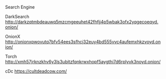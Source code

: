   
Search Engine

DarkSearch
http://darkzqtmbdeauwq5mzcmgeeuhet42fhfjj4p5wbak3ofx2yqgecoeqyd.onion/

OnionX
http://onionxpwovutq7bfv54ees3sfhcj32euy4bd555vvc4aufemxhkzvoyd.onion/

Torch
http://xmh57jrknzkhv6y3ls3ubitzfqnkrwxhopf5aygthi7d6rplyvk3noyd.onion/



cDc
https://cultdeadcow.com/
